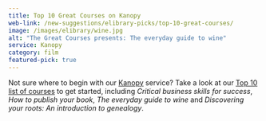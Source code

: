 ```yaml
---
title: Top 10 Great Courses on Kanopy
web-link: /new-suggestions/elibrary-picks/top-10-great-courses/
image: /images/elibrary/wine.jpg
alt: "The Great Courses presents: The everyday guide to wine"
service: Kanopy
category: film
featured-pick: true
---
```


Not sure where to begin with our [Kanopy](/elibrary/m/kanopy) service? Take a look at our [Top 10 list of courses](https://www.suffolklibraries.co.uk/new-suggestions/elibrary-picks/top-10-great-courses/) to get started, including _Critical business skills for success_, _How to publish your book_, _The everyday guide to wine_ and _Discovering your roots: An introduction to genealogy_.
